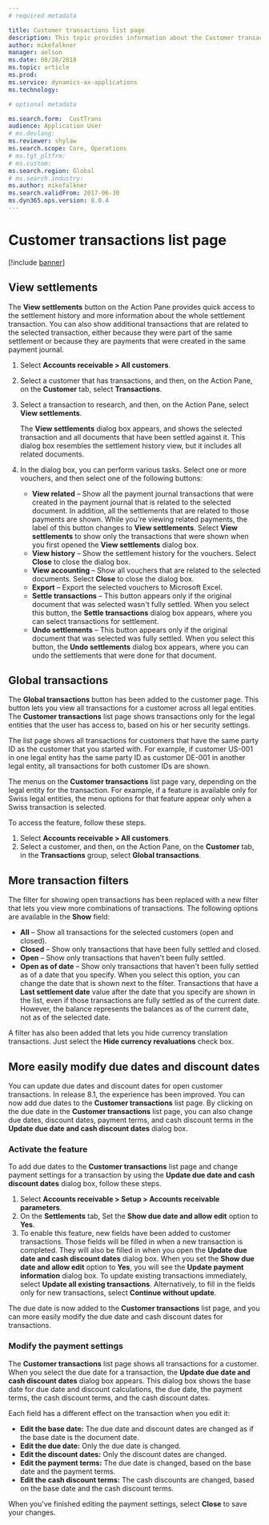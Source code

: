 ```yaml
---
# required metadata

title: Customer transactions list page
description: This topic provides information about the Customer transactions list page for Microsoft Dynamics 365 for Finance and Operations.
author: mikefalkner
manager: aolson
ms.date: 08/28/2018
ms.topic: article
ms.prod: 
ms.service: dynamics-ax-applications
ms.technology: 

# optional metadata

ms.search.form:  CustTrans
audience: Application User
# ms.devlang: 
ms.reviewer: shylaw
ms.search.scope: Core, Operations
# ms.tgt_pltfrm: 
# ms.custom: 
ms.search.region: Global 
# ms.search.industry: 
ms.author: mikefalkner
ms.search.validFrom: 2017-06-30
ms.dyn365.ops.version: 8.0.4
---
```


# Customer transactions list page

[!include [banner](../includes/banner.md)]

## View settlements

The **View settlements** button on the Action Pane provides quick access to the settlement history and more information about the whole settlement transaction. You can also show additional transactions that are related to the selected transaction, either because they were part of the same settlement or because they are payments that were created in the same payment journal.

1. Select **Accounts receivable \> All customers**.
2. Select a customer that has transactions, and then, on the Action Pane, on the **Customer** tab, select **Transactions**.
3. Select a transaction to research, and then, on the Action Pane, select **View settlements**.

    The **View settlements** dialog box appears, and shows the selected transaction and all documents that have been settled against it. This dialog box resembles the settlement history view, but it includes all related documents.

4. In the dialog box, you can perform various tasks. Select one or more vouchers, and then select one of the following buttons:

    - **View related** – Show all the payment journal transactions that were created in the payment journal that is related to the selected document. In addition, all the settlements that are related to those payments are shown. While you're viewing related payments, the label of this button changes to **View settlements**. Select **View settlements** to show only the transactions that were shown when you first opened the **View settlements** dialog box.
    - **View history** – Show the settlement history for the vouchers. Select **Close** to close the dialog box.
    - **View accounting** – Show all vouchers that are related to the selected documents. Select **Close** to close the dialog box.
    - **Export** – Export the selected vouchers to Microsoft Excel.
    - **Settle transactions** – This button appears only if the original document that was selected wasn't fully settled. When you select this button, the **Settle transactions** dialog box appears, where you can select transactions for settlement.
    - **Undo settlements** – This button appears only if the original document that was selected was fully settled. When you select this button, the **Undo settlements** dialog box appears, where you can undo the settlements that were done for that document.

## Global transactions

The **Global transactions** button has been added to the customer page. This button lets you view all transactions for a customer across all legal entities. The **Customer transactions** list page shows transactions only for the legal entities that the user has access to, based on his or her security settings.

The list page shows all transactions for customers that have the same party ID as the customer that you started with. For example, if customer US-001 in one legal entity has the same party ID as customer DE-001 in another legal entity, all transactions for both customer IDs are shown.

The menus on the **Customer transactions** list page vary, depending on the legal entity for the transaction. For example, if a feature is available only for Swiss legal entities, the menu options for that feature appear only when a Swiss transaction is selected.

To access the feature, follow these steps.

1. Select **Accounts receivable \> All customers**.
2. Select a customer, and then, on the Action Pane, on the **Customer** tab, in the **Transactions** group, select **Global transactions**.

## More transaction filters 

The filter for showing open transactions has been replaced with a new filter that lets you view more combinations of transactions. The following options are available in the **Show** field:

- **All** – Show all transactions for the selected customers (open and closed).
- **Closed** – Show only transactions that have been fully settled and closed.
- **Open** – Show only transactions that haven't been fully settled.
- **Open as of date** – Show only transactions that haven't been fully settled as of a date that you specify. When you select this option, you can change the date that is shown next to the filter. Transactions that have a **Last settlement date** value after the date that you specify are shown in the list, even if those transactions are fully settled as of the current date. However, the balance represents the balances as of the current date, not as of the selected date.

A filter has also been added that lets you hide currency translation transactions. Just select the **Hide currency revaluations** check box.

## More easily modify due dates and discount dates

You can update due dates and discount dates for open customer transactions. In release 8.1, the experience has been improved. You can now add due dates to the **Customer transactions** list page. By clicking on the due date in the **Customer transactions** list page, you can also change due dates, discount dates, payment terms, and cash discount terms in the **Update due date and cash discount dates**  dialog box.

### Activate the feature

To add due dates to the **Customer transactions** list page and change payment settings for a transaction by using the **Update due date and cash discount dates** dialog box, follow these steps.

1. Select **Accounts receivable \> Setup \> Accounts receivable parameters**.
2. On the **Settlements** tab, Set the **Show due date and allow edit** option to **Yes**.
3. To enable this feature, new fields have been added to customer transactions. Those fields will be filled in when a new transaction is completed. They will also be filled in when you open the **Update due date and cash discount dates** dialog box. When you set the **Show due date and allow edit** option to **Yes**, you will see the **Update payment information** dialog box.  To update existing transactions immediately, select **Update all existing transactions**. Alternatively, to fill in the fields only for new transactions, select **Continue without update**.

The due date is now added to the **Customer transactions** list page, and you can more easily modify the due date and cash discount dates for transactions.

### Modify the payment settings

The **Customer transactions** list page shows all transactions for a customer. When you select the due date for a transaction, the **Update due date and cash discount dates** dialog box appears. This dialog box shows the base date for due date and discount calculations, the due date, the payment terms, the cash discount terms, and the cash discount dates.

Each field has a different effect on the transaction when you edit it:

- **Edit the base date:** The due date and discount dates are changed as if the base date is the document date.
- **Edit the due date:** Only the due date is changed.
- **Edit the discount dates:** Only the discount dates are changed.
- **Edit the payment terms:** The due date is changed, based on the base date and the payment terms.
- **Edit the cash discount terms:** The cash discounts are changed, based on the base date and the cash discount terms.

When you've finished editing the payment settings, select **Close** to save your changes.
